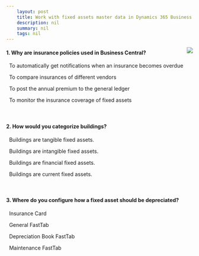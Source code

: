 ```yaml
---
    layout: post
    title: Work with fixed assets master data in Dynamics 365 Business Central  
    description: nil
    summary: nil
    tags: nil
---
```



 <a target="_blank" href="https://docs.microsoft.com/en-us/learn/modules/fixed-assets-master-data/4-check/"><i class="fas fa-external-link-alt"></i> </a>
 <img align="right" src="https://docs.microsoft.com/en-us/learn/achievements/fixed-assets-master-data.svg">
####  1. Why are insurance policies used in Business Central?


<i class='far fa-square'></i> &nbsp;&nbsp;To automatically get notifications when an insurance becomes overdue

<i class='far fa-square'></i> &nbsp;&nbsp;To compare insurances of different vendors

<i class='far fa-square'></i> &nbsp;&nbsp;To post the annual premium to the general ledger

<i class='fas fa-check-square' style='color: Dodgerblue;'></i> &nbsp;&nbsp;To monitor the insurance coverage of fixed assets
<br />
<br />
<br />

####  2. How would you categorize buildings?


<i class='fas fa-check-square' style='color: Dodgerblue;'></i> &nbsp;&nbsp;Buildings are tangible fixed assets.

<i class='far fa-square'></i> &nbsp;&nbsp;Buildings are intangible fixed assets.

<i class='far fa-square'></i> &nbsp;&nbsp;Buildings are financial fixed assets.

<i class='far fa-square'></i> &nbsp;&nbsp;Buildings are current fixed assets.
<br />
<br />
<br />

####  3. Where do you configure how a fixed asset should be depreciated?


<i class='far fa-square'></i> &nbsp;&nbsp;Insurance Card

<i class='far fa-square'></i> &nbsp;&nbsp;General FastTab

<i class='fas fa-check-square' style='color: Dodgerblue;'></i> &nbsp;&nbsp;Depreciation Book FastTab

<i class='far fa-square'></i> &nbsp;&nbsp;Maintenance FastTab
<br />
<br />
<br />
